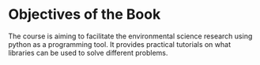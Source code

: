 # Objectives of the Book

The course is aiming to facilitate the environmental science research using python as a programming tool. It provides practical tutorials on what libraries can be used to solve different problems.
